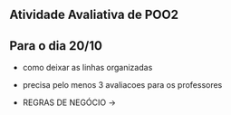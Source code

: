 ## Atividade Avaliativa de POO2

## Para o dia 20/10

- como deixar as linhas organizadas

- precisa pelo menos 3 avaliacoes para os professores

- REGRAS DE NEGÓCIO ->
